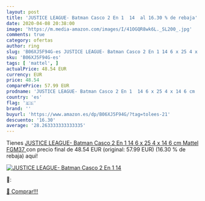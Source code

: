 ```yaml
---
layout: post
title: 'JUSTICE LEAGUE- Batman Casco 2 En 1  14  al 16.30 % de rebaja'
date: 2020-04-08 20:38:00
image: 'https://m.media-amazon.com/images/I/41OGQR8wk6L._SL200_.jpg'
comments: true
category: ofertas
author: ring
slug: 'B06XJ5F94G-es JUSTICE LEAGUE- Batman Casco 2 En 1 14 6 x 25 4 x 14 6 cm...'
sku: 'B06XJ5F94G-es'
tags: [ 'mattel', ]
actualPrice: 48.54 EUR
currency: EUR
price: 48.54
comparePrice: 57.99 EUR
prodname: 'JUSTICE LEAGUE- Batman Casco 2 En 1  14 6 x 25 4 x 14 6 cm  Mattel FGM37 '
country: 'es'
flag: '🇪🇸'
brand: ''
buyurl: 'https://www.amazon.es/dp/B06XJ5F94G/?tag=tolees-21'
descuento: '16.30'
average: '28.263333333333335'
---
```


Tienes [JUSTICE LEAGUE- Batman Casco 2 En 1  14 6 x 25 4 x 14 6 cm  Mattel FGM37 ](https://www.amazon.es/dp/B06XJ5F94G/?tag=tolees-21) con precio final de  48.54 EUR (original: 57.99 EUR) (16.30 %  de rebaja) aqui!

[![JUSTICE LEAGUE- Batman Casco 2 En 1  14 ](https://m.media-amazon.com/images/I/41OGQR8wk6L._SL200_.jpg)](https://www.amazon.es/dp/B06XJ5F94G/?tag=tolees-21)

🔎:


[🛒 Comprar!!!](https://www.amazon.es/dp/B06XJ5F94G/?tag=tolees-21)
